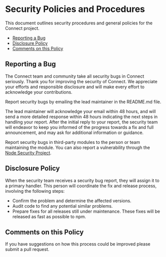 # Security Policies and Procedures

This document outlines security procedures and general policies for the Connect project.

* [Reporting a Bug](#reporting-a-bug)
* [Disclosure Policy](#disclosure-policy)
* [Comments on this Policy](#comments-on-this-policy)

## Reporting a Bug

The Connect team and community take all security bugs in Connect seriously. Thank you for improving the security of
Connect. We appreciate your efforts and responsible disclosure and will make every effort to acknowledge your
contributions.

Report security bugs by emailing the lead maintainer in the README.md file.

The lead maintainer will acknowledge your email within 48 hours, and will send a more detailed response within 48 hours
indicating the next steps in handling your report. After the initial reply to your report, the security team will
endeavor to keep you informed of the progress towards a fix and full announcement, and may ask for additional
information or guidance.

Report security bugs in third-party modules to the person or team maintaining the module. You can also report a
vulnerability through the
[Node Security Project](https://nodesecurity.io/report).

## Disclosure Policy

When the security team receives a security bug report, they will assign it to a primary handler. This person will
coordinate the fix and release process, involving the following steps:

* Confirm the problem and determine the affected versions.
* Audit code to find any potential similar problems.
* Prepare fixes for all releases still under maintenance. These fixes will be released as fast as possible to npm.

## Comments on this Policy

If you have suggestions on how this process could be improved please submit a pull request.
